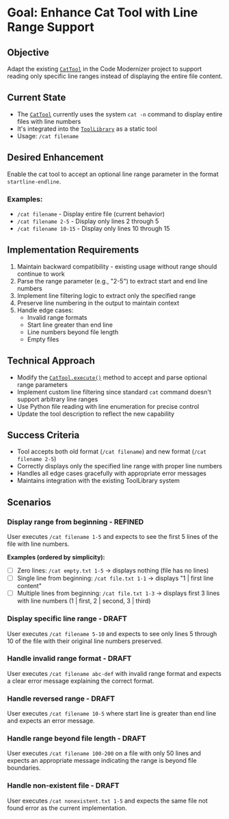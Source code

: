 # Goal: Enhance Cat Tool with Line Range Support

## Objective
Adapt the existing [`CatTool`](modernizer/tools/cat_tool.py:3) in the Code Modernizer project to support reading only specific line ranges instead of displaying the entire file content.

## Current State
- The [`CatTool`](modernizer/tools/cat_tool.py:3) currently uses the system `cat -n` command to display entire files with line numbers
- It's integrated into the [`ToolLibrary`](modernizer/tools/tool_library.py:20) as a static tool
- Usage: `/cat filename`

## Desired Enhancement
Enable the cat tool to accept an optional line range parameter in the format `startline-endline`.

### Examples:
- `/cat filename` - Display entire file (current behavior)
- `/cat filename 2-5` - Display only lines 2 through 5
- `/cat filename 10-15` - Display only lines 10 through 15

## Implementation Requirements
1. Maintain backward compatibility - existing usage without range should continue to work
2. Parse the range parameter (e.g., "2-5") to extract start and end line numbers
3. Implement line filtering logic to extract only the specified range
4. Preserve line numbering in the output to maintain context
5. Handle edge cases:
   - Invalid range formats
   - Start line greater than end line
   - Line numbers beyond file length
   - Empty files

## Technical Approach
- Modify the [`CatTool.execute()`](modernizer/tools/cat_tool.py:11) method to accept and parse optional range parameters
- Implement custom line filtering since standard `cat` command doesn't support arbitrary line ranges
- Use Python file reading with line enumeration for precise control
- Update the tool description to reflect the new capability

## Success Criteria
- Tool accepts both old format (`/cat filename`) and new format (`/cat filename 2-5`)
- Correctly displays only the specified line range with proper line numbers
- Handles all edge cases gracefully with appropriate error messages
- Maintains integration with the existing ToolLibrary system

## Scenarios

### Display range from beginning - REFINED
User executes `/cat filename 1-5` and expects to see the first 5 lines of the file with line numbers.

**Examples (ordered by simplicity):**
- [ ] Zero lines: `/cat empty.txt 1-5` → displays nothing (file has no lines)
- [ ] Single line from beginning: `/cat file.txt 1-1` → displays "1 | first line content"
- [ ] Multiple lines from beginning: `/cat file.txt 1-3` → displays first 3 lines with line numbers (1 | first, 2 | second, 3 | third)

### Display specific line range - DRAFT
User executes `/cat filename 5-10` and expects to see only lines 5 through 10 of the file with their original line numbers preserved.

### Handle invalid range format - DRAFT
User executes `/cat filename abc-def` with invalid range format and expects a clear error message explaining the correct format.

### Handle reversed range - DRAFT
User executes `/cat filename 10-5` where start line is greater than end line and expects an error message.

### Handle range beyond file length - DRAFT
User executes `/cat filename 100-200` on a file with only 50 lines and expects an appropriate message indicating the range is beyond file boundaries.

### Handle non-existent file - DRAFT
User executes `/cat nonexistent.txt 1-5` and expects the same file not found error as the current implementation.